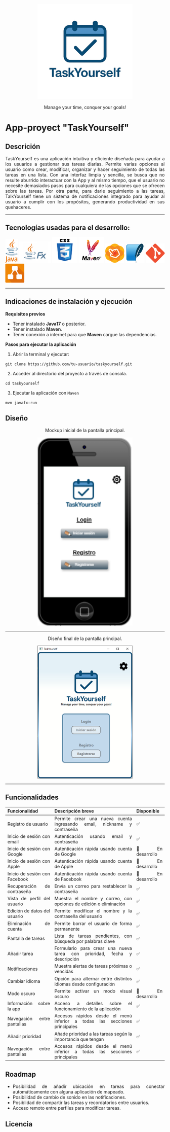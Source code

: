 <div align="justify">
<p align="center">
<img src= images/LogoTaskYourself.png width=300 heigh=300>
<p align="center"> Manage your time, conquer your goals!
</p>



# App-proyect "TaskYourself"


## **Descrición**

TaskYourself es una aplicación intuitiva y eficiente diseñada para ayudar a los usuarios a gestionar sus tareas diarias. Permite varias opciones al usuario como crear, modificar, organizar y hacer seguimiento de todas las tareas en una lista. Con una interfaz limpia y sencilla, se busca que no resulte aburrido interactuar con la App y al mismo tiempo, que el usuario no necesite demasiados pasos para cualquiera de las opciones que se ofrecen sobre las tareas. Por otra parte, para darle seguimiento a las tareas, TalkYourself tiene un sistema de notificaciones integrado para ayudar al usuario a cumplir con los propósitos, generando productividad en sus quehaceres.

---
## **Tecnologías usadas para el desarrollo:**

<p>
<img src=images/java-logo.png width=40px heigh=70px> <img src=images/javaFx-logo.png width=100px heigh=50px> <img src=images/logotipo-css.png width=80px heigh=50px> <img src=images/apache-Maven-logo.png width=80px heigh=50px> <img src=images/SceneBuilder-Logo.png width=60px heigh=50px> <img src=images/sqlite-logo.jpeg width=60px heigh=50px> <img src=images/git-logo.png width=60px heigh=50px> <img src=images/drawio-logo.png width=60px heigh=50px>

---

## **Indicaciones de instalación y ejecución**

**Requisitos previos**

- Tener instalado **Java17** o posterior.
- Tener instalado **Maven**.
- Tener conexión a internet para que **Maven** cargue las dependencias.

**Pasos para ejecutar la aplicación**

1. Abrir la terminal y ejecutar:

```
git clone https://github.com/tu-usuario/taskyourself.git

```
2. Acceder al directorio del proyecto a través de consola.
```
cd taskyourself

```
3. Ejecutar la aplicación con ``Maven``
```
mvn javafx:run
```


## Diseño
<p align="center">
 Mockup inicial de la pantalla principal.

<p align="center">
<img src= images/pantalla-principal-prototipo.png width=300>

---

<p align="center">
 Diseño final de la pantalla principal.

<p align="center">
<img src= images/pantalla-principal-final.png width=300>


---

## Funcionalidades

| Funcionalidad                              | Descripción breve                                                              | Disponible       |
|-------------------------------------------|--------------------------------------------------------------------------------|------------------|
| Registro de usuario                        | Permite crear una nueva cuenta ingresando email, nickname y contraseña        | ✅               |
| Inicio de sesión con email                | Autenticación usando email y contraseña                                       | ✅               |
| Inicio de sesión con Google               | Autenticación rápida usando cuenta de Google                                  | 🚧 En desarrollo  |
| Inicio de sesión con Apple                | Autenticación rápida usando cuenta de Apple                                   | 🚧 En desarrollo |
| Inicio de sesión con Facebook             | Autenticación rápida usando cuenta de Facebook                                | 🚧 En desarrollo |
| Recuperación de contraseña                | Envía un correo para restablecer la contraseña                                | ✅               |
| Vista de perfil del usuario               | Muestra el nombre y correo, con opciones de edición o eliminación             | ✅               |
| Edición de datos del usuario              | Permite modificar el nombre y la contraseña del usuario                       | ✅               |
| Eliminación de cuenta                     | Permite borrar el usuario de forma permanente                                 | ✅               |
| Pantalla de tareas                        | Lista de tareas pendientes, con búsqueda por palabras clave                   | ✅               |
| Añadir tarea                              | Formulario para crear una nueva tarea con prioridad, fecha y descripción      | ✅               |
| Notificaciones                            | Muestra alertas de tareas próximas o vencidas                                 | ✅               |
| Cambiar idioma                            | Opción para alternar entre distintos idiomas desde configuración              | ✅               |
| Modo oscuro                               | Permite activar un modo visual oscuro                                         | 🚧 En desarrollo |
| Información sobre la app                  | Acceso a detalles sobre el funcionamiento de la aplicación                    | ✅               |
| Navegación entre pantallas                | Accesos rápidos desde el menú inferior a todas las secciones principales      | ✅               |
| Añadir prioridad                | Añade prioridad a las tareas según la importancia que tengan      | ✅               |
| Navegación entre pantallas                | Accesos rápidos desde el menú inferior a todas las secciones principales      | ✅               |


## Roadmap

- Posibilidad de añadir ubicación en tareas para conectar automáticamente con alguna aplicación de mapeado.
- Posibilidad de cambio de sonido en las notificaciones.
- Posiblidad de compartir las tareas y recordatorios entre usuarios.
- Acceso remoto entre perfiles para modificar tareas.


## Licencia



